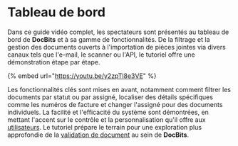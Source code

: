 # Tableau de bord

Dans ce guide vidéo complet, les spectateurs sont présentés au tableau de bord de **DocBits** et à sa gamme de fonctionnalités. De la filtrage et la gestion des documents ouverts à l'importation de pièces jointes via divers canaux tels que l'e-mail, le scanner ou l'API, le tutoriel offre une démonstration étape par étape.

{% embed url="https://youtu.be/y2zpTl8e3VE" %}

Les fonctionnalités clés sont mises en avant, notamment comment filtrer les documents par statut ou par assigné, localiser des détails spécifiques comme les numéros de facture et changer l'assigné pour des documents individuels. La facilité et l'efficacité du système sont démontrées, en mettant l'accent sur le contrôle et la personnalisation qu'il offre aux [utilisateurs](../../../administration-and-setup/settings/global-settings/groups-users-and-permissions/). Le tutoriel prépare le terrain pour une exploration plus approfondie de la [validation de document](../validation-screen/) au sein de **DocBits**.
